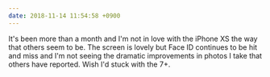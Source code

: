 ```yaml
---
date: 2018-11-14 11:54:58 +0900
---
```

It's been more than a month and I'm not in love with the iPhone XS the way that others seem to be. The screen is lovely but Face ID continues to be hit and miss and I'm not seeing the dramatic improvements in photos I take that others have reported. Wish I'd stuck with the 7+.
